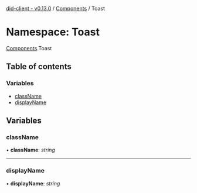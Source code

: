 [did-client - v0.13.0](../README.md) / [Components](components.md) / Toast

# Namespace: Toast

[Components](components.md).Toast

## Table of contents

### Variables

- [className](components.toast.md#classname)
- [displayName](components.toast.md#displayname)

## Variables

### className

• **className**: *string*

___

### displayName

• **displayName**: *string*
